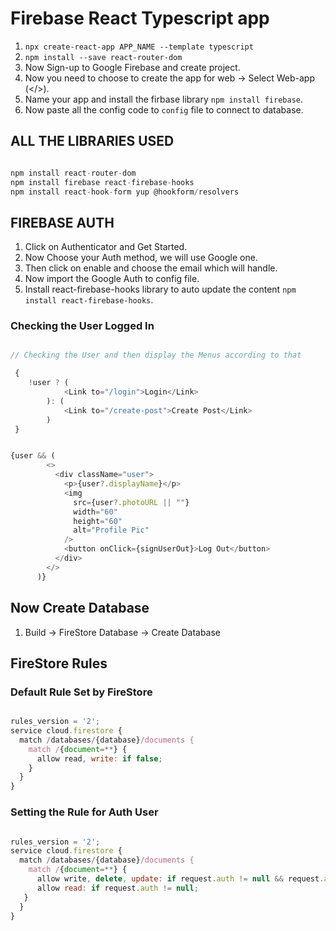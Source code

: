 # Firebase React Typescript app

1. `npx create-react-app APP_NAME --template typescript`
2. `npm install --save react-router-dom`
3. Now Sign-up to Google Firebase and create project.
4. Now you need to choose to create the app for web -> Select Web-app (</>).
5. Name your app and install the firbase library `npm install firebase`.
6. Now paste all the config code to `config` file to connect to database.

## ALL THE LIBRARIES USED

```js

npm install react-router-dom 
npm install firebase react-firebase-hooks
npm install react-hook-form yup @hookform/resolvers

```

## FIREBASE AUTH

1. Click on Authenticator and Get Started.
2. Now Choose your Auth method, we will use Google one.
3. Then click on enable and choose the email which will handle.
4. Now import the Google Auth to config file.
5. Install react-firebase-hooks library to auto update the content `npm install react-firebase-hooks`.


### Checking the User Logged In

```js

// Checking the User and then display the Menus according to that

 {
    !user ? (
            <Link to="/login">Login</Link>
        ): (
            <Link to="/create-post">Create Post</Link>
        )
 }


{user && (
        <>
          <div className="user">
            <p>{user?.displayName}</p>
            <img
              src={user?.photoURL || ""}
              width="60"
              height="60"
              alt="Profile Pic"
            />
            <button onClick={signUserOut}>Log Out</button>
          </div>
        </>
      )}

```


## Now Create Database

1. Build -> FireStore Database -> Create Database


## FireStore Rules

### Default Rule Set by FireStore

```js

rules_version = '2';
service cloud.firestore {
  match /databases/{database}/documents {
    match /{document=**} {
      allow read, write: if false;
    }
  }
}

```


### Setting the Rule for Auth User

```js

rules_version = '2';
service cloud.firestore {
  match /databases/{database}/documents {
    match /{document=**} {
      allow write, delete, update: if request.auth != null && request.auth.uid == request.resource.data.userId;
      allow read: if request.auth != null;
   }
  }
}

```